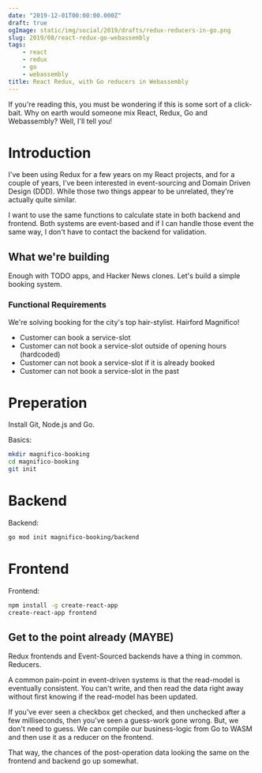 ```yaml
---
date: "2019-12-01T00:00:00.000Z"
draft: true
ogImage: static/img/social/2019/drafts/redux-reducers-in-go.png
slug: 2019/08/react-redux-go-webassembly
tags:
    - react
    - redux
    - go
    - webassembly
title: React Redux, with Go reducers in Webassembly
---
```

If you're reading this, you must be wondering if this is some sort of a click-bait. Why on earth would someone mix React, Redux, Go and Webassembly? Well, I'll tell you!

# Introduction

I've been using Redux for a few years on my React projects, and for a couple of years, I've been interested in event-sourcing and Domain Driven Design (DDD). While those two things appear to be unrelated, they're actually quite similar.

I want to use the same functions to calculate state in both backend and frontend. Both systems are event-based and if I can handle those event the same way, I don't have to contact the backend for validation.

## What we're building

Enough with TODO apps, and Hacker News clones. Let's build a simple booking system.

### Functional Requirements

We're solving booking for the city's top hair-stylist. Hairford Magnifico!

- Customer can book a service-slot
- Customer can not book a service-slot outside of opening hours (hardcoded)
- Customer can not book a service-slot if it is already booked
- Customer can not book a service-slot in the past

# Preperation

Install Git, Node.js and Go.

Basics:

```bash
mkdir magnifico-booking
cd magnifico-booking
git init
```

# Backend

Backend:

```bash
go mod init magnifico-booking/backend

```

# Frontend

Frontend:

```bash
npm install -g create-react-app
create-react-app frontend
```

## Get to the point already (MAYBE)

Redux frontends and Event-Sourced backends have a thing in common. Reducers.

A common pain-point in event-driven systems is that the read-model is eventually consistent. You can't write, and then read the data right away without first knowing if the read-model has been updated.

If you've ever seen a checkbox get checked, and then unchecked after a few milliseconds, then you've seen a guess-work gone wrong. But, we don't need to guess. We can compile our business-logic from Go to WASM and then use it as a reducer on the frontend.

That way, the chances of the post-operation data looking the same on the frontend and backend go up somewhat.
